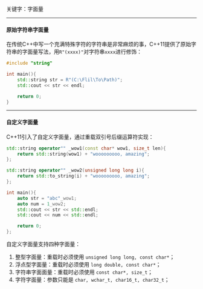 
关键字：字面量

----
#### 原始字符串字面量

在传统C++中写一个充满特殊字符的字符串是非常麻烦的事，C++11提供了原始字符串的字面量写法，用`R"(xxxx)"`对字符串`xxxx`进行修饰：
```cpp
#include "string"

int main(){
	std::string str = R"(C:\Flil\To\Path)";
	std::cout << str << endl;

	return 0;
}
```

----
#### 自定义字面量

C++11引入了自定义字面量，通过重载双引号后缀运算符实现：

```cpp
std::string operator"" _wow1(const char* wow1, size_t len){
    return std::string(wow1) + "wooooooooo, amazing";
};

std::string operator"" _wow2(unsigned long long i){
    return std::to_string(i) + "wooooooooo, amazing";
};

int main(){
    auto str = "abc"_wow1;
    auto num = 1_wow2;
    std::cout << str << std::endl;
    std::cout << num << std::endl;

    return 0;
};
```

自定义字面量支持四种字面量：
1. 整型字面量：重载时必须使用 `unsigned long long, const char*`；
2. 浮点型字面量：重载时必须使用 `long double, const char*`；
3. 字符串字面面量：重载时必须使用 `const char*, size_t`；
4. 字符字面量：参数只能是 `char, wchar_t, char16_t, char32_t`；

